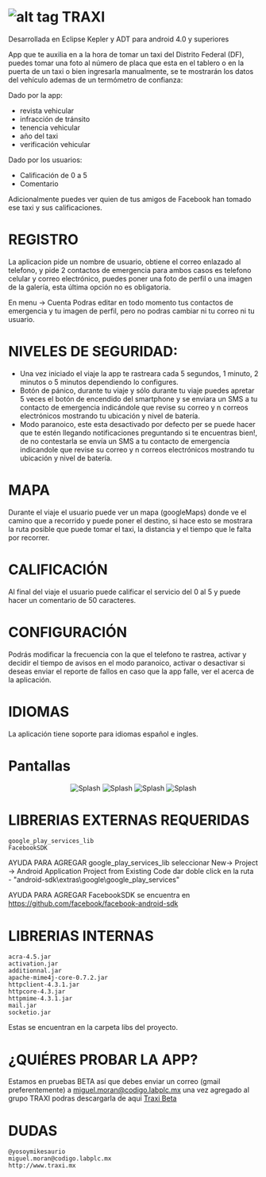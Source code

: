 ![alt tag](https://github.com/mikesaurio/trackxi/raw/master/Trackxi/res/drawable-hdpi/ic_launcher.png) TRAXI
============
Desarrollada en Eclipse Kepler y ADT para android 4.0 y superiores

App que te auxilia en a la hora de tomar un taxi del Distrito Federal (DF), puedes tomar una foto al número de placa que esta en el tablero o en la puerta de un taxi o bien ingresarla manualmente, se te mostrarán los datos del vehículo ademas de un termómetro de confianza:

Dado por la app:
* revista vehicular
* infracción de tránsito
* tenencia vehicular
* año del taxi
* verificación vehicular

Dado por los usuarios:
* Calificación de 0 a 5 
* Comentario
                
Adicionalmente puedes ver quien de tus amigos de Facebook han tomado ese taxi y sus calificaciones.

# REGISTRO

La aplicacion pide un nombre de usuario, obtiene el correo enlazado al telefono, y pide 2 contactos de emergencia para ambos casos es telefono celular y correo electrónico, puedes poner una foto de perfil o una imagen de la galería, esta última opción no es obligatoria.

En menu -> Cuenta
Podras editar en todo momento tus contactos de emergencia y tu imagen de perfil, pero no podras cambiar ni tu correo ni tu usuario.

# NIVELES DE SEGURIDAD:

* Una vez iniciado el viaje la app te rastreara cada 5 segundos, 1 minuto, 2 minutos o 5 minutos dependiendo lo configures.
* Botón de pánico, durante tu viaje y sólo durante tu viaje puedes apretar 5 veces el botón de encendido del smartphone y se enviara un SMS a tu contacto de emergencia indicándole que revise su correo y n correos electrónicos mostrando tu ubicación y nivel de batería.
* Modo paranoico, este esta desactivado por defecto per se puede hacer que te estén llegando notificaciones preguntando si te encuentras bien!, de no contestarla se envía un SMS a tu contacto de emergencia indicandole que revise su correo y n correos electrónicos mostrando tu ubicación y nivel de batería.

# MAPA

Durante el viaje el usuario puede ver un mapa (googleMaps) donde ve el camino que a recorrido y puede poner el destino, si hace esto se mostrara la ruta posible que puede tomar el taxi, la distancia y el tiempo que le falta por recorrer.

# CALIFICACIÓN

Al final del viaje el usuario puede calificar el servicio del 0 al 5 y puede hacer un comentario de 50 caracteres.

# CONFIGURACIÓN

Podrás modificar la frecuencia con la que el telefono te rastrea, activar y decidir el tiempo de avisos en el modo paranoico, activar o desactivar si deseas enviar el reporte de fallos en caso que la app falle, ver el acerca de la aplicación.


# IDIOMAS

La aplicación tiene soporte para idiomas español e ingles.

# Pantallas

<p align="center">
  <img src="https://github.com/mikesaurio/trackxi/raw/master/screenshot/Screenshot_2014-04-28-13-32-02.png?raw=true" alt="Splash"/>
    <img src="https://github.com/mikesaurio/trackxi/raw/master/screenshot/Screenshot_2014-04-28-13-32-02.png?raw=true" alt="Splash"/>
      <img src="https://github.com/mikesaurio/trackxi/raw/master/screenshot/Screenshot_2014-04-28-13-32-02.png?raw=true" alt="Splash"/>
        <img src="https://github.com/mikesaurio/trackxi/raw/master/screenshot/Screenshot_2014-04-28-13-32-02.png?raw=true" alt="Splash"/>
</p>



# LIBRERIAS EXTERNAS REQUERIDAS

    google_play_services_lib
    FacebookSDK

AYUDA PARA AGREGAR google_play_services_lib
    seleccionar New-> Project -> Android Application Project from Existing Code
    dar doble click en la ruta - "android-sdk\extras\google\google_play_services"
    
AYUDA PARA AGREGAR FacebookSDK
    se encuentra en https://github.com/facebook/facebook-android-sdk


# LIBRERIAS INTERNAS

    acra-4.5.jar
    activation.jar
    additionnal.jar
    apache-mime4j-core-0.7.2.jar
    httpclient-4.3.1.jar
    httpcore-4.3.jar
    httpmime-4.3.1.jar
    mail.jar
    socketio.jar
    
Estas se encuentran en la carpeta libs del proyecto.


# ¿QUIÉRES PROBAR LA APP?

Estamos en pruebas BETA así que debes enviar un correo (gmail preferentemente) a miguel.moran@codigo.labplc.mx una vez agregado al grupo TRAXI podras descargarla de aqui [Traxi Beta](https://play.google.com/apps/testing/codigo.labplc.mx.trackxi)




# DUDAS

    @yosoymikesaurio
    miguel.moran@codigo.labplc.mx
    http://www.traxi.mx
